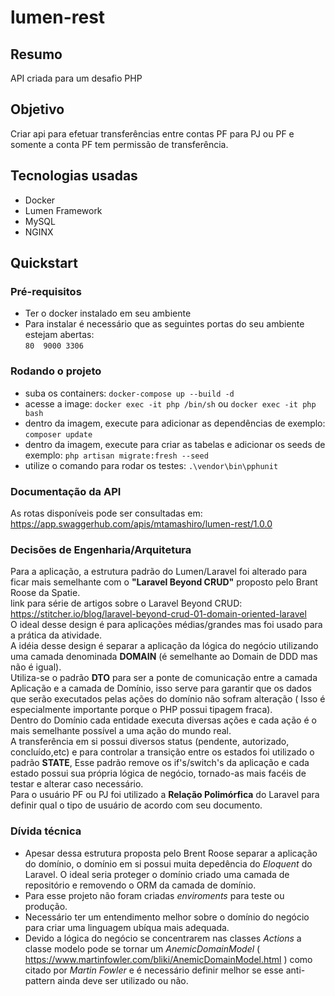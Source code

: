 # lumen-rest
## Resumo
API criada para um desafio PHP

## Objetivo
Criar api para efetuar transferências entre contas PF para PJ ou PF e 
somente a conta PF tem permissão de transferência.

## Tecnologias usadas

+ Docker
+ Lumen Framework
+ MySQL
+ NGINX

## Quickstart
### Pré-requisitos

+ Ter o docker instalado em seu ambiente
+ Para instalar é necessário que as seguintes portas do seu ambiente 
  estejam abertas:
<br>`80  9000 3306`
  
### Rodando o projeto

+ suba os containers: `docker-compose up --build -d`
+ acesse a image: `docker exec -it php /bin/sh` ou `docker exec -it php
  bash`
+ dentro da imagem, execute para adicionar as dependências
de exemplo: `composer update`
+ dentro da imagem, execute para criar as tabelas e adicionar os seeds
  de exemplo: `php artisan migrate:fresh --seed`
+ utilize o comando para rodar os testes: `.\vendor\bin\pphunit`

### Documentação da API

As rotas disponíveis pode ser consultadas em: 
https://app.swaggerhub.com/apis/mtamashiro/lumen-rest/1.0.0

### Decisões de Engenharia/Arquitetura

Para a aplicação, a estrutura padrão do Lumen/Laravel foi alterado para 
ficar mais semelhante com o **"Laravel Beyond CRUD"** proposto pelo 
Brant 
Roose da Spatie.<br>
link para série de artigos sobre o Laravel Beyond CRUD:
https://stitcher.io/blog/laravel-beyond-crud-01-domain-oriented-laravel
<br>
O ideal desse design é para aplicações médias/grandes mas foi usado para
a prática da atividade.<br>
A idéia desse design é separar a aplicação da lógica do negócio 
utilizando uma camada denominada **DOMAIN** (é semelhante ao Domain de 
DDD mas não é igual).<br>
Utiliza-se o padrão **DTO** para ser a ponte de comunicação entre a 
camada 
Aplicação e a camada de Domínio, isso serve para garantir que os dados
que serão executados pelas ações do domínio não sofram alteração ( Isso
é especialmente importante porque o PHP possui tipagem fraca).<br>
Dentro do Domínio cada entidade executa diversas ações e cada ação é o
mais semelhante possível a uma ação do mundo real.<br>
A transferência em si possui diversos status (pendente, autorizado,
concluído,etc) e para controlar a transição entre os estados foi
utilizado o padrão **STATE**, Esse padrão remove os if's/switch's da 
aplicação e cada estado possui sua própria lógica de negócio, tornado-as
mais facéis de testar e alterar caso necessário.<br>
Para o usuário PF ou PJ foi utilizado a **Relação Polimórfica** do 
Laravel para definir qual o tipo de usuário de acordo com seu documento.

### Dívida técnica

+ Apesar dessa estrutura proposta pelo Brent Roose separar a aplicação
  do domínio, o domínio em si possui muita depedência do *Eloquent* do 
  Laravel. O ideal seria proteger o domínio criado uma camada 
  de repositório e removendo o ORM da camada de domínio.
+ Para esse projeto não foram criadas *enviroments* para teste ou produção.  
+ Necessário ter um entendimento melhor sobre o domínio do negócio para 
criar uma linguagem ubíqua mais adequada.
+ Devido a lógica do negócio se concentrarem nas classes *Actions* a 
classe modelo pode se tornar um *AnemicDomainModel* (
  https://www.martinfowler.com/bliki/AnemicDomainModel.html
  ) como citado por *Martin Fowler* e é necessário definir melhor se
  esse anti-pattern ainda deve ser utilizado ou não.